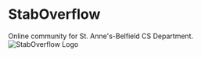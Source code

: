# StabOverflow
Online community for St. Anne's-Belfield CS Department.
![StabOverflow Logo](http://tcastleman.com/staboverflow)